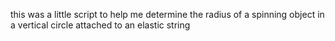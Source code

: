 this was a little script to help me determine the radius of a spinning object in a vertical circle attached to an elastic string